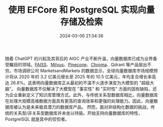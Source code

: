 ﻿---
abbrlink: 
categories:
- 编程语言
date: 2024-03-06 21:34:36
description: 
slug: Use-EFCore-With-PostgreSQL-For-Vector-Storage-And-Retrieval
tags:
- PostgreSQL
- pgvector
- 向量
- LLM
title: 使用 EFCore 和 PostgreSQL 实现向量存储及检索
---
随着 ChatGPT 的兴起及其背后的 AIGC 产业不断升温，向量数据库已成为业界备受瞩目的领域。[FAISS](https://github.com/facebookresearch/faiss)、[Milvus](https://milvus.io/)、[Pinecone](https://www.pinecone.io/)、[Chroma](https://github.com/chroma-core/chroma)、Qdrant 等产品层出不穷。市场调研公司 MarketsandMarkets 的数据显示，全球向量数据库市场规模预计将从 2020 年的 3.2 亿美元增长至 2025 年的 10.5 亿美元，年均复合增长率高达 26.8%。这表明向量数据库正从最初的不温不火逐步演变为大模型的 "超级大脑"。
向量数据库不仅解决了大模型在 "事实性" 和 "实时性" 方面的固有缺陷，还为企业重新定义了知识库管理方式。此外，与传统关系型数据库相比，向量数据库在处理大规模高维数据方面具有更高的查询效率和更强的处理能力。因此，向量数据库被认为是未来极具潜力的数据库产品。
然而，面对非结构化数据的挑战，传统的关系型/非关系型数据库并未坐以待毙。开始支持向量数据库的特性，PostgrelSQL 就是其中的佼佼者。

# 

# 